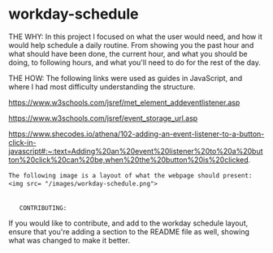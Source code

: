 # workday-schedule

THE WHY:
    In this project I focused on what the user would need, and how it would help schedule a daily routine. From showing you the past hour and what should have been done, the current hour, and what you should be doing, to following hours, and what you'll need to do for the rest of the day. 

THE HOW:
    The following links were used as guides in JavaScript, and where I had most difficulty understanding the structure.

https://www.w3schools.com/jsref/met_element_addeventlistener.asp

https://www.w3schools.com/jsref/event_storage_url.asp

https://www.shecodes.io/athena/102-adding-an-event-listener-to-a-button-click-in-javascript#:~:text=Adding%20an%20event%20listener%20to%20a%20button%20click%20can%20be,when%20the%20button%20is%20clicked.

    The following image is a layout of what the webpage should present: <img src= "/images/workday-schedule.png">


       CONTRIBUTING:
  If you would like to contribute, and add to the workday schedule layout, ensure that you're adding a section to the README file as well, showing what was changed to make it better. 
